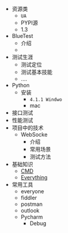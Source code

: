 + 资源类
    + ``UA``
    + PYPI源
    + 1.3 
+ BlueTest
    + 介绍
    +
+ 测试生涯
    + 测试定位
    + 测试基本技能
    + ....
+ Python
    +  安装 
        + ``4.1.1 Windwo``
        +  mac
+ 接口测试
+ 性能测试
+ 项目中的技术
    + WebSocke
        + 介绍
        + 常用场景
        + 测试方法
+ 基础知识
    +  [CMD](http://cmd)
    +  [Everything](http://everything)
+ 常用工具
    +  everyone
    +  fiddler
    + postman
    + outlook
    + Pycharm
        +  Debug

